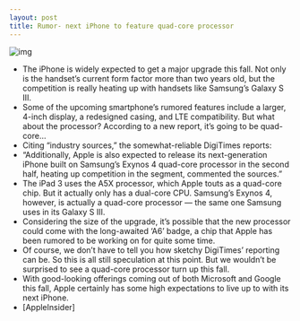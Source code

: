```yaml
---
layout: post
title: Rumor- next iPhone to feature quad-core processor
---
```

![img](http://media.idownloadblog.com/wp-content/uploads/2012/06/iphone-5-leak-1.jpg)
* The iPhone is widely expected to get a major upgrade this fall. Not only is the handset’s current form factor more than two years old, but the competition is really heating up with handsets like Samsung’s Galaxy S III.
* Some of the upcoming smartphone’s rumored features include a larger, 4-inch display, a redesigned casing, and LTE compatibility. But what about the processor? According to a new report, it’s going to be quad-core…
* Citing “industry sources,” the somewhat-reliable DigiTimes reports:
* “Additionally, Apple is also expected to release its next-generation iPhone built on Samsung’s Exynos 4 quad-core processor in the second half, heating up competition in the segment, commented the sources.”
* The iPad 3 uses the A5X processor, which Apple touts as a quad-core chip. But it actually only has a dual-core CPU. Samsung’s Exynos 4, however, is actually a quad-core processor — the same one Samsung uses in its Galaxy S III.
* Considering the size of the upgrade, it’s possible that the new processor could come with the long-awaited ‘A6’ badge, a chip that Apple has been rumored to be working on for quite some time.
* Of course, we don’t have to tell you how sketchy DigiTimes’ reporting can be. So this is all still speculation at this point. But we wouldn’t be surprised to see a quad-core processor turn up this fall.
* With good-looking offerings coming out of both Microsoft and Google this fall, Apple certainly has some high expectations to live up to with its next iPhone.
* [AppleInsider]

